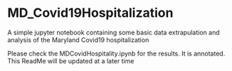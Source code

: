 # MD_Covid19Hospitalization
A simple jupyter notebook containing some basic data extrapulation and analysis of the Maryland Covid19 hospitalization

Please check the MDCovidHospitality.ipynb for the results. It is annotated. This ReadMe will be updated at a later time
